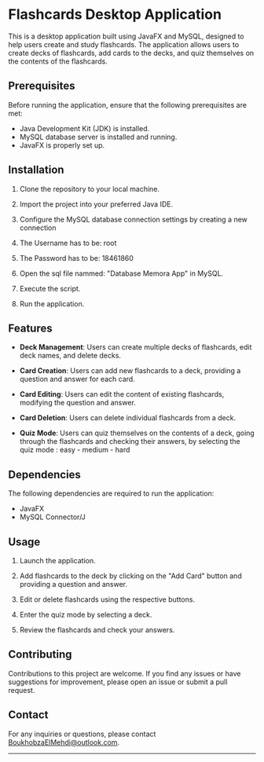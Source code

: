# Flashcards Desktop Application

This is a desktop application built using JavaFX and MySQL, designed to help users create and study flashcards. The application allows users to create decks of flashcards, add cards to the decks, and quiz themselves on the contents of the flashcards.

## Prerequisites

Before running the application, ensure that the following prerequisites are met:

- Java Development Kit (JDK) is installed.
- MySQL database server is installed and running.
- JavaFX is properly set up.

## Installation

1. Clone the repository to your local machine.

2. Import the project into your preferred Java IDE.

3. Configure the MySQL database connection settings by creating a new connection

4. The Username has to be: root
   
5. The Password has to be: 18461860
   
6. Open the sql file nammed: "Database Memora App" in MySQL.

7. Execute the script.

8. Run the application.

## Features

- **Deck Management**: Users can create multiple decks of flashcards, edit deck names, and delete decks.

- **Card Creation**: Users can add new flashcards to a deck, providing a question and answer for each card.

- **Card Editing**: Users can edit the content of existing flashcards, modifying the question and answer.

- **Card Deletion**: Users can delete individual flashcards from a deck.

- **Quiz Mode**: Users can quiz themselves on the contents of a deck, going through the flashcards and checking their answers, by selecting the quiz mode : easy - medium - hard

## Dependencies

The following dependencies are required to run the application:

- JavaFX
- MySQL Connector/J

## Usage

1. Launch the application.

2. Add flashcards to the deck by clicking on the "Add Card" button and providing a question and answer.

3. Edit or delete flashcards using the respective buttons.

4. Enter the quiz mode by selecting a deck.

5. Review the flashcards and check your answers.

## Contributing

Contributions to this project are welcome. If you find any issues or have suggestions for improvement, please open an issue or submit a pull request.

## Contact

For any inquiries or questions, please contact [BoukhobzaElMehdi@outlook.com](mailto:BoukhobzaElMehdi@outlook.com).

---

